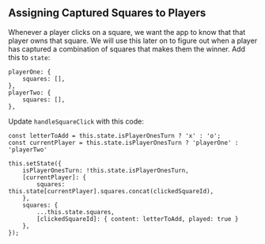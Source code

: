 ## Assigning Captured Squares to Players

Whenever a player clicks on a square, we want the app to know that that player owns that square.  We will use this later on to figure out when a player has captured a combination of squares that makes them the winner. Add this to `state`:
```
playerOne: {
    squares: [],
},
playerTwo: {
    squares: [],
},
```

Update `handleSquareClick` with this code:
```
const letterToAdd = this.state.isPlayerOnesTurn ? 'x' : 'o';
const currentPlayer = this.state.isPlayerOnesTurn ? 'playerOne' : 'playerTwo'

this.setState({
    isPlayerOnesTurn: !this.state.isPlayerOnesTurn,
    [currentPlayer]: {
        squares: this.state[currentPlayer].squares.concat(clickedSquareId),
    },
    squares: {
        ...this.state.squares,
        [clickedSquareId]: { content: letterToAdd, played: true }
    },
});
```
